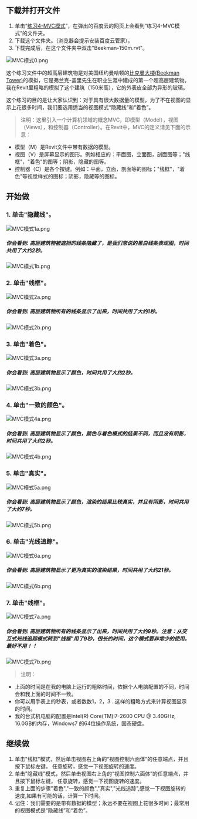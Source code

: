## 下载并打开文件

1. 单击“[练习4-MVC模式](http://pan.baidu.com/s/1jHu8Mfs)”，在弹出的百度云的网页上会看到“练习4-MVC模式”的文件夹。
2. 下载这个文件夹。（浏览器会提示安装百度云管家）。
3. 下载完成后，在这个文件夹中双击"Beekman-150m.rvt"。

![MVC模式0.png](/images/MVC模式/MVC模式0.png)

这个练习文件中的超高层建筑物是对美国纽约曼哈顿的[比克曼大楼(Beekman Tower)](http://newyorkbygehry.com/)的模拟，它是弗兰克-盖里先生在职业生涯中建成的第一个超高层建筑物。我在Revit里粗略的模拟了这个建筑（150米高），它的外表皮全部为异形的玻璃。

这个练习的目的是让大家认识到：对于具有很大数据量的模型，为了不在视图的显示上花很多时间，我们要选用适当的视图模式“隐藏线”和“着色”。

> 注明：这里引入一个计算机领域的概念MVC，即模型（Model），视图（Views），和控制器（Controller）。在Revit中，MVC的定义请见下面的示意：
> 
- 模型（M）是Revit文件中带有数据的模型。
- 视图（V）是屏幕显示的图形。例如相应的：平面图，立面图，剖面图等；"线框"，"着色"的图等；阴影，隐藏的图等。
- 控制器（C）是各个按键。例如：平面，立面，剖面等的图标；"线框"，"着色"等视觉样式的图标；阴影，隐藏等的图标。

## 开始做

### 1. 单击"隐藏线"。

![MVC模式1a.png](/images/MVC模式/MVC模式1a.png)

##### 你会看到: 高层建筑物被遮挡的线条隐藏了，是我们常说的黑白线条表现图，时间共用了大约2秒。

![MVC模式1b.png](/images/MVC模式/MVC模式1b.png)

### 2. 单击"线框"。

![MVC模式2a.png](/images/MVC模式/MVC模式2a.png)

##### 你会看到: 高层建筑物所有的线条显示了出来，时间共用了大约1秒。

![MVC模式2b.png](/images/MVC模式/MVC模式2b.png)

### 3. 单击"着色"。

![MVC模式3a.png](/images/MVC模式/MVC模式3a.png)

##### 你会看到: 高层建筑物显示了颜色，时间共用了大约2秒。

![MVC模式3b.png](/images/MVC模式/MVC模式3b.png)

### 4. 单击"一致的颜色"。

![MVC模式4a.png](/images/MVC模式/MVC模式4a.png)

##### 你会看到: 高层建筑物显示了颜色，颜色与着色模式的结果不同，而且没有阴影，时间共用了大约2秒。

![MVC模式4b.png](/images/MVC模式/MVC模式4b.png)

### 5. 单击"真实"。

![MVC模式5a.png](/images/MVC模式/MVC模式5a.png)

##### 你会看到: 高层建筑物显示了颜色，渲染的结果比较真实，并且有阴影，时间共用了大约7秒。

![MVC模式5b.png](/images/MVC模式/MVC模式5b.png)

### 6. 单击"光线追踪"。

![MVC模式6a.png](/images/MVC模式/MVC模式6a.png)

##### 你会看到: 高层建筑物显示了更为真实的渲染结果，时间共用了大约21秒。

![MVC模式6b.png](/images/MVC模式/MVC模式6b.png)

### 7. 单击"线框"。

![MVC模式7a.png](/images/MVC模式/MVC模式7a.png)

##### 你会看到: 高层建筑物所有的线条显示了出来，时间共用了大约9秒。注意：从交互式光线追踪模式转到"线框"用了9秒，很长的时间，这个模式要非常少的使用。最好不用！！

![MVC模式7b.png](/images/MVC模式/MVC模式7b.png)

> 注明：
> 
- 上面的时间是在我的电脑上运行的粗略时间，依据个人电脑配置的不同，时间会和我上面的时间不一致。
- 你可以用手表上的秒表，或者数数1，2，3 ..这样的粗略方式来计算视图显示的时间。
- 我的台式机电脑的配置是Intel(R) Core(TM)i7-2600 CPU @ 3.40GHz, 16.0GB的内存，Windows7 的64位操作系统，固态硬盘。

## 继续做

1. 单击"线框"模式，然后单击视图右上角的“视图控制六面体”的任意端点，并且按下鼠标左键，
任意旋转，感觉一下视图旋转的速度。
2. 单击"隐藏线"模式，然后单击视图右上角的“视图控制六面体”的任意端点，并且按下鼠标左键，
任意旋转，感觉一下视图旋转的速度。
3. 重复上面的步骤"着色","一致的颜色","真实","光线追踪",感觉一下视图旋转的速度,如果有可能的话，计算一下时间。
4. 记住：我们需要的是带有数据的模型；永远不要在视图上花很多时间；最常用的视图模式是“隐藏线”和“着色”。